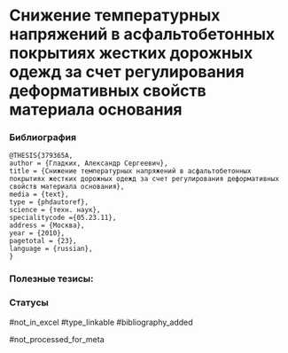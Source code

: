 # Снижение температурных напряжений в асфальтобетонных покрытиях жестких дорожных одежд за счет регулирования деформативных свойств материала основания

### Библиография
```
@THESIS{379365A,
author = {Гладких, Александр Сергеевич},
title = {Снижение температурных напряжений в асфальтобетонных покрытиях жестких дорожных одежд за счет регулирования деформативных свойств материала основания},
media = {text},
type = {phdautoref},
science = {техн. наук},
specialitycode ={05.23.11},
address = {Москва},
year = {2010},
pagetotal = {23},
language = {russian},
}
```

### Полезные тезисы:

### Статусы
#not_in_excel 
#type_linkable 
#bibliography_added

#not_processed_for_meta
